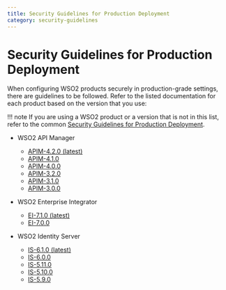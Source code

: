 ```yaml
---
title: Security Guidelines for Production Deployment
category: security-guidelines
---
```


# Security Guidelines for Production Deployment

When configuring WSO2 products securely in production-grade settings, there are guidelines to be followed.
Refer to the listed documentation for each product based on the version that you use:

!!! note
    If you are using a WSO2 product or a version that is not in this list,
    refer to the common [Security Guidelines for Production Deployment](https://docs.wso2.com/display/ADMIN44x/Security+Guidelines+for+Production+Deployment).

* WSO2 API Manager
    - [APIM-4.2.0 (latest)](https://apim.docs.wso2.com/en/latest/install-and-setup/setup/deployment-best-practices/security-guidelines-for-production-deployment/)
    - [APIM-4.1.0](https://apim.docs.wso2.com/en/4.1.0/install-and-setup/setup/deployment-best-practices/security-guidelines-for-production-deployment/)
    - [APIM-4.0.0](https://apim.docs.wso2.com/en/4.0.0/install-and-setup/setup/deployment-best-practices/security-guidelines-for-production-deployment/)
    - [APIM-3.2.0](https://apim.docs.wso2.com/en/3.2.0/install-and-setup/setup/deployment-best-practices/security-guidelines-for-production-deployment/)
    - [APIM-3.1.0](https://apim.docs.wso2.com/en/3.1.0/install-and-setup/setup/deployment-best-practices/security-guidelines-for-production-deployment/)
    - [APIM-3.0.0](https://apim.docs.wso2.com/en/3.0.0/install-and-setup/deploying-wso2-api-manager/security-guidelines-for-production-deployment/)
* WSO2 Enterprise Integrator
    - [EI-7.1.0 (latest)](https://ei.docs.wso2.com/en/latest/micro-integrator/setup/deployment/deployment_checklist/)
    - [EI-7.0.0](https://ei.docs.wso2.com/en/7.0.0/micro-integrator/setup/deployment/deployment_checklist/)

* WSO2 Identity Server
    - [IS-6.1.0 (latest)](https://is.docs.wso2.com/en/latest/administer/security-guidelines-for-production-deployment/)
    - [IS-6.0.0](https://is.docs.wso2.com/en/6.0.0/administer/security-guidelines-for-production-deployment/)
    - [IS-5.11.0](https://is.docs.wso2.com/en/5.11.0/administer/security-guidelines-for-production-deployment/)
    - [IS-5.10.0](https://is.docs.wso2.com/en/5.10.0/administer/security-guidelines-for-production-deployment/)
    - [IS-5.9.0](https://is.docs.wso2.com/en/5.9.0/administer/security-guidelines-for-production-deployment/)
